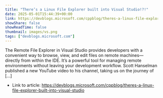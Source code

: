 ```yaml
---
title: "There’s a Linux File Explorer built into Visual Studio!?!"
date: 2025-05-01T15:44:39+00:00
link: https://devblogs.microsoft.com/cppblog/theres-a-linux-file-explorer-built-into-visual-studio
showShare: false
showReadTime: false
thumbnail: images/vs.png
tags: ["devblogs.microsoft.com"]
---
```

The Remote File Explorer in Visual Studio provides developers with a convenient way to browse, view, and edit files on remote machines—directly from within the IDE. It’s a powerful tool for managing remote environments without leaving your development workflow. Scott Hanselman published a new YouTube video to his channel, taking us on the journey of […]

- Link to article: https://devblogs.microsoft.com/cppblog/theres-a-linux-file-explorer-built-into-visual-studio